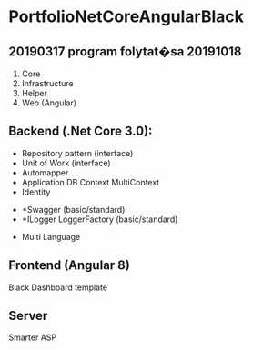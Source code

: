 # PortfolioNetCoreAngularBlack


## 20190317  program folytat�sa 20191018

1. Core
2. Infrastructure
3. Helper
3. Web (Angular)

## Backend (.Net Core 3.0):
- Repository pattern (interface)
- Unit of Work (interface)
- Automapper
- Application DB Context MultiContext
- Identity
* *Swagger (basic/standard)
* *ILogger LoggerFactory (basic/standard)

- Multi Language


## Frontend (Angular 8)
Black Dashboard template

## Server
Smarter ASP
